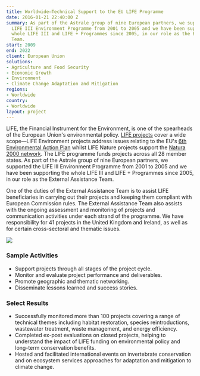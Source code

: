 ```yaml
---
title: Worldwide—Technical Support to the EU LIFE Programme
date: 2016-01-21 22:40:00 Z
summary: As part of the Astrale group of nine European partners, we supported the
  LIFE III Environment Programme from 2001 to 2005 and we have been supporting the
  whole LIFE III and LIFE + Programmes since 2005, in our role as the External Assistance
  Team.
start: 2009
end: 2022
client: European Union
solutions:
- Agriculture and Food Security
- Economic Growth
- Environment
- Climate Change Adaptation and Mitigation
regions:
- Worldwide
country:
- Worldwide
layout: project
---
```


LIFE, the Financial Instrument for the Environment, is one of the spearheads of the European Union's environmental policy. [LIFE projects][1] cover a wide scope—LIFE Environment projects address issues relating to the EU's [6th Environmental Action Plan][2] whilst LIFE Nature projects support the [Natura 2000 network][3]. The LIFE programme funds projects across all 28 member states. As part of the Astrale group of nine European partners, we supported the LIFE III Environment Programme from 2001 to 2005 and we have been supporting the whole LIFE III and LIFE + Programmes since 2005, in our role as the External Assistance Team.

One of the duties of the External Assistance Team is to assist LIFE beneficiaries in carrying out their projects and keeping them compliant with European Commission rules. The External Assistance Team also assists with the ongoing assessment and monitoring of projects and communication activities under each strand of the programme. We have responsibility for 41 projects in the United Kingdom and Ireland, as well as for certain cross-sectoral and thematic issues.

![][4]

### Sample Activities

* Support projects through all stages of the project cycle.
* Monitor and evaluate project performance and deliverables.
* Promote geographic and thematic networking.
* Disseminate lessons learned and success stories.

### Select Results

* Successfully monitored more than 100 projects covering a range of technical themes including habitat restoration, species reintroductions, wastewater treatment, waste management, and energy efficiency.
* Completed ex-post evaluations on closed projects, helping to understand the impact of LIFE funding on environmental policy and long-term conservation benefits.
* Hosted and facilitated international events on invertebrate conservation and on ecosystem services approaches for adaptation and mitigation to climate change.

[1]: http://ec.europa.eu/environment/life/
[2]: http://ec.europa.eu/environment/newprg/
[3]: http://ec.europa.eu/environment/nature/natura2000/index_en.htm
[4]: https://assetify-dai.com/projects/Life.jpg